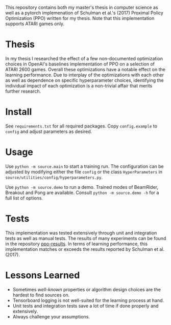 This repository contains both my master's thesis in computer science as well as a pytorch implemenation of Schulman et al.'s (2017) Proximal Policy Optimization (PPO) written for my thesis. Note that this implementation supports ATARI games only.

# Thesis
In my thesis I researched the effect of a few non-documented optimization choices in OpenAI's baselines implementation of PPO on a selection of ATARI 2600 games.
Overall these optimizations have a notable effect on the learning performance. Due to interplay of the optimizations with each other as well as dependence on specific hyperparameter choices, identifying the individual impact of each optimization is a non-trivial affair that merits further research.

# Install
See `requirements.txt` for all required packages. Copy `config.example` to `config` and adjust parameters as desired.

# Usage
Use `python -m source.main` to start a training run. The configuration can be adjusted by modifying either the file
`config` or the class `HyperParameters` in `source/utilities/config/hyperparameters.py`.

Use `python -m source.demo` to run a demo. Trained modes of BeamRider, Breakout and Pong are available. Consult 
`python -m source.demo -h` for a full list of options.

# Tests
This implementation was tested extensively through unit and integration tests as well as manual tests. The results of
many experiments can be found in the repository [ppo-results](https://github.com/aethiles/ppo-results). In terms of
learning performance, this implementation matches or exceeds the results reported by Schulman et al. (2017).

# Lessons Learned
- Sometimes *well-known* properties or algorithm design choices are the hardest to find sources on.
- Tensorboard logging is not well-suited for the learning process at hand.
- Unit tests and integration tests save a lot of time if done properly and extensively.
- Always challenge your assumptions.
